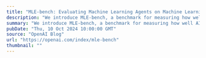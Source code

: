 ```yaml
---
title: "MLE-bench: Evaluating Machine Learning Agents on Machine Learning Engineering"
description: "We introduce MLE-bench, a benchmark for measuring how well AI agents perform at machine learning engineering."
summary: "We introduce MLE-bench, a benchmark for measuring how well AI agents perform at machine learning engineering."
pubDate: "Thu, 10 Oct 2024 10:00:00 GMT"
source: "OpenAI Blog"
url: "https://openai.com/index/mle-bench"
thumbnail: ""
---
```


